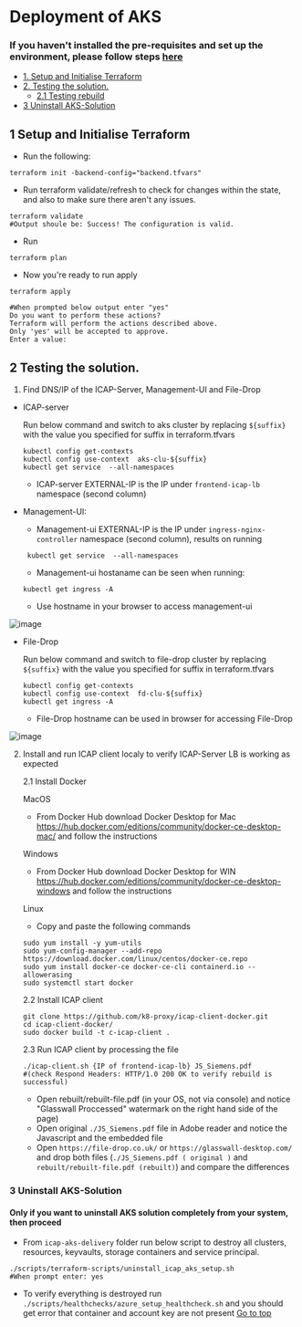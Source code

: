 #  Deployment of AKS
### If you haven't installed the pre-requisites and set up the environment, please follow steps [here](https://github.com/k8-proxy/icap-aks-delivery/blob/main/Doc-Install%26Usage.md)
- [1. Setup and Initialise Terraform](#2-setup-and-initialise-terraform)
- [2. Testing the solution.](#3-testing-the-solution)
  * [2.1 Testing rebuild](#31-testing-rebuild)
- [3 Uninstall AKS-Solution](#4-uninstall-aks-solution)

    
## 1 Setup and Initialise Terraform

- Run the following:
```
terraform init -backend-config="backend.tfvars" 

```
- Run terraform validate/refresh to check for changes within the state, and also to make sure there aren't any issues.
```
terraform validate
#Output shoule be: Success! The configuration is valid.
```
- Run
```
terraform plan
```

- Now you're ready to run apply
``` 
terraform apply 

#When prompted below output enter "yes"
Do you want to perform these actions?
Terraform will perform the actions described above.
Only 'yes' will be accepted to approve.
Enter a value: 
```

## 2 Testing the solution.

1. Find DNS/IP of the ICAP-Server, Management-UI and File-Drop

- ICAP-server

    Run below command and switch to aks cluster by replacing `${suffix}` with the value you specified for suffix in terraform.tfvars
    ```
    kubectl config get-contexts  
    kubectl config use-context  aks-clu-${suffix}
    kubectl get service  --all-namespaces
  
    ```
    - ICAP-server EXTERNAL-IP is the IP under `frontend-icap-lb` namespace (second column)
    
- Management-UI: 
    - Management-ui EXTERNAL-IP is the IP under `ingress-nginx-controller` namespace (second column), results on running 
    ```
     kubectl get service  --all-namespaces
     ```
    - Management-ui hostaname can be seen when running:
     
    ```
    kubectl get ingress -A
    ```
    - Use hostname in your browser to access management-ui

![image](https://user-images.githubusercontent.com/70108899/109070073-55e27600-76f2-11eb-84ad-f6b2379b781f.png)
  
  
- File-Drop

     Run below command and switch to file-drop cluster by replacing `${suffix}` with the value you specified for suffix in terraform.tfvars
  ```
  kubectl config get-contexts
  kubectl config use-context  fd-clu-${suffix}
  kubectl get ingress -A
  ```
  
    - File-Drop hostname can be used in browser for accessing File-Drop

![image](https://user-images.githubusercontent.com/70108899/109070170-73afdb00-76f2-11eb-8427-eed0084d33d5.png)
    
    
2. Install and run ICAP client localy to verify ICAP-Server LB is working as expected

   2.1 Install Docker
   
   MacOS
   - From Docker Hub download Docker Desktop for Mac https://hub.docker.com/editions/community/docker-ce-desktop-mac/ and follow the instructions
   
   Windows
   - From Docker Hub download Docker Desktop for WIN https://hub.docker.com/editions/community/docker-ce-desktop-windows and follow the instructions
   
   Linux
   - Copy and paste the following commands
   ```
   sudo yum install -y yum-utils
   sudo yum-config-manager --add-repo https://download.docker.com/linux/centos/docker-ce.repo
   sudo yum install docker-ce docker-ce-cli containerd.io --allowerasing
   sudo systemctl start docker
   ```

   2.2 Install ICAP client 
   ```
   git clone https://github.com/k8-proxy/icap-client-docker.git
   cd icap-client-docker/
   sudo docker build -t c-icap-client .
   ```
   
   2.3 Run ICAP client by processing the file
   
   ```
   ./icap-client.sh {IP of frontend-icap-lb} JS_Siemens.pdf
   #(check Respond Headers: HTTP/1.0 200 OK to verify rebuild is successful)
   ```
   
   - Open rebuilt/rebuilt-file.pdf (in your OS, not via console) and notice "Glasswall Proccessed" watermark on the right hand side of the page)
   - Open original `./JS_Siemens.pdf` file in Adobe reader and notice the Javascript and the embedded file 
   - Open `https://file-drop.co.uk/` or `https://glasswall-desktop.com/` and drop both files (`./JS_Siemens.pdf ( original )` and `rebuilt/rebuilt-file.pdf (rebuilt)`) and compare the differences


### 3 Uninstall AKS-Solution

#### **Only if you want to uninstall AKS solution completely from your system, then proceed**

- From `icap-aks-delivery` folder run below script to destroy all clusters, resources, keyvaults, storage containers and service principal.

```
./scripts/terraform-scripts/uninstall_icap_aks_setup.sh
#When prompt enter: yes
```

- To verify everything is destroyed run `./scripts/healthchecks/azure_setup_healthcheck.sh` and you should get error that container and account key are not present
[Go to top](#Deployment-of-AKS)
